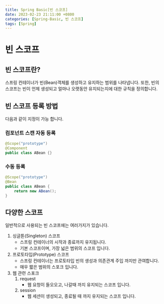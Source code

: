 ```yaml
---
title: Spring Basic[빈 스코프]
date: 2023-02-23 21:11:00 +0800
categories: [Spring-Basic, 빈 스코프]
tags: [Spring]
---
```


# 빈 스코프
## 빈 스코프란?
스프링 컨테이너가 빈(Bean)객체를 생성하고 유지하는 범위를 나타냅니다.
또한, 빈의 스코프는 빈이 언제 생성되고 얼마나 오랫동안 유지되는지에 대한 규칙을 정의합니다.

## 빈 스코프 등록 방법
다음과 같이 지정이 가능 합니다.
### 컴포넌트 스캔 자동 등록
```java
@Scope("prototype")
@Component
public class ABean {}
```

### 수동 등록
```java
@Scope("prototype")
@Bean
public class ABean {
    return new ABean();
}
```

## 다양한 스코프
일반적으로 사용되는 빈 스코프에는 여러가지가 있습니다.
1. 싱글톤(Singleton) 스코프
    - 스프링 컨테이너의 시작과 종료까지 유지됩니다.
    - 기본 스코프이며, 가장 넓은 범위의 스코프 입니다.
2. 프로토타입(Prototype) 스코프
    - 스프링 컨테이너는 프로토타입 빈의 생성과 의존관계 주입 까지만 관여합니다.
    - 매우 짧은 범위의 스포크 입니다.
3. 웹 관련 스포크
    1. request
        - 웹 요청이 들오오고, 나갈때 까지 유지되는 스코프 입니다.
    2. session
        - 웹 세션이 생성되고, 종료될 때 까지 유지되는 스코프 입니다.